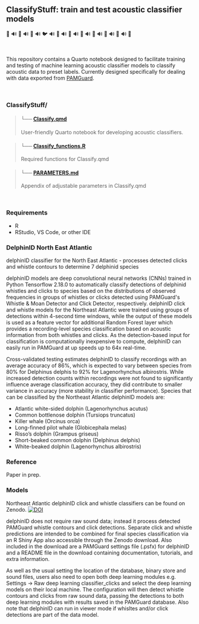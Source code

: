 ## ClassifyStuff: train and test acoustic classifier models
🐬  🔊  🦜  🔊  🐒  🔊  🐦  🔊  🦇  🔊  🐳  🔊  🐠  🔊  🐞  🔊  🦅  🔊  🐘  🔊  🐬

<br> 

This repository contains a Quarto notebook designed to facilitate training and testing of machine learning acoustic classifier models to classify acoustic data to preset labels. Currently designed specifically for dealing with data exported from [PAMGuard](https://www.pamguard.org/).

<br>
  
### ClassifyStuff/

> #### └── [Classify.qmd](https://github.com/tristankleyn/ClassifyStuff/blob/master/Classify.qmd)
> User-friendly Quarto notebook for developing acoustic classifiers.

> #### └── [Classify_functions.R](https://github.com/tristankleyn/ClassifyStuff/blob/master/Classify_functions.R)
> Required functions for Classify.qmd

> #### └── [PARAMETERS.md](https://github.com/tristankleyn/ClassifyStuff/blob/master/PARAMETERS.md)
> Appendix of adjustable parameters in Classify.qmd


<br>

### Requirements
- R
- RStudio, VS Code, or other IDE
  
### DelphinID North East Atlantic
delphinID classifier for the North East Atlantic - processes detected clicks and whistle contours to determine 7 delphinid species

delphinID models are deep convolutional neural networks (CNNs) trained in Python Tensorflow 2.18.0 to automatically classify detections of delphinid whistles and clicks to species based on the distributions of observed frequencies in groups of whistles or clicks detected using PAMGuard's Whistle & Moan Detector and Click Detector, respectively. delphinID click and whistle models for the Northeast Atlantic were trained using groups of detections within 4-second time windows, while the output of these models is used as a feature vector for additional Random Forest layer which provides a recording-level species classification based on acoustic information from both whistles and clicks. As the detection-based input for classification is computationally inexpensive to compute, delphinID can easily run in PAMGuard at up speeds up to 64x real-time.

Cross-validated testing estimates delphinID to classify recordings with an average accuracy of 86%, which is expected to vary between species from 80% for Delphinus delphis to 92% for Lagenorhynchus albirostris. While increased detection counts within recordings were not found to significantly influence average classification accuracy, they did contribute to smaller variance in accuracy (more stability in classifier performance). Species that can be classified by the Northeast Atlantic delphinID models are:

- Atlantic white-sided dolphin (Lagenorhynchus acutus)
- Common bottlenose dolphin (Tursiops truncatus)
- Killer whale (Orcinus orca)
- Long-finned pilot whale (Globicephala melas)
- Risso’s dolphin (Grampus griseus)
- Short-beaked common dolphin (Delphinus delphis)
- White-beaked dolphin (Lagenorhynchus albirostris)

### Reference
Paper in prep.

### Models
Northeast Atlantic delphinID click and whistle classifiers can be found on Zenodo. [![DOI](https://zenodo.org/badge/DOI/10.5281/zenodo.14578299.svg)](https://doi.org/10.5281/zenodo.14578299)

delphinID does not require raw sound data; instead it process detected PAMGuard whistle contours and click detections. Separate click and whistle predictions are intended to be combined for final species classification via an R Shiny App also accessible through the Zenodo download. Also included in the download are a PAMGuard settings file (.psfx) for delphinID and a README file in the download containing documentation, tutorials, and extra information.

As well as the usual setting the location of the database, binary store and sound files, users also need to open both deep learning modules e.g. Settings -> Raw deep learning classifier_clicks and select the deep learning models on their local machine. The configuration will then detect whistle contours and clicks from raw sound data, passing the detections to both deep learning modules with results saved in the PAMGuard database. Also note that delphinID can run in viewer mode if whisltes and/or click detections are part of the data model.


